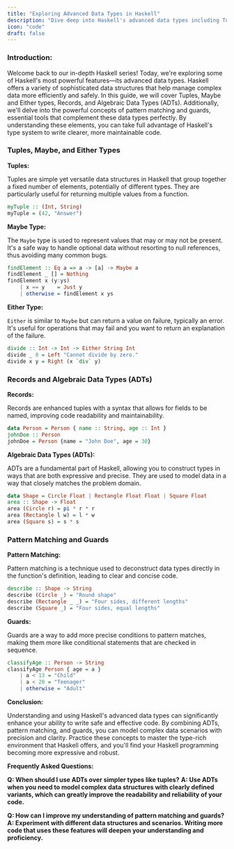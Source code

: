 ```yaml
---
title: "Exploring Advanced Data Types in Haskell"
description: "Dive deep into Haskell's advanced data types including Tuples, Maybe, Either types, Records, and Algebraic Data Types (ADTs). Learn how to leverage pattern matching and guards for more robust Haskell programming."
icon: "code"
draft: false
---
```

### Introduction:
Welcome back to our in-depth Haskell series! Today, we're exploring some of Haskell's most powerful features—its advanced data types. Haskell offers a variety of sophisticated data structures that help manage complex data more efficiently and safely. In this guide, we will cover Tuples, Maybe and Either types, Records, and Algebraic Data Types (ADTs). Additionally, we'll delve into the powerful concepts of pattern matching and guards, essential tools that complement these data types perfectly. By understanding these elements, you can take full advantage of Haskell's type system to write clearer, more maintainable code.

### Tuples, Maybe, and Either Types

**Tuples:**

Tuples are simple yet versatile data structures in Haskell that group together a fixed number of elements, potentially of different types. They are particularly useful for returning multiple values from a function.

```haskell
myTuple :: (Int, String)
myTuple = (42, "Answer")
```

**Maybe Type:**

The `Maybe` type is used to represent values that may or may not be present. It's a safe way to handle optional data without resorting to null references, thus avoiding many common bugs.

```haskell
findElement :: Eq a => a -> [a] -> Maybe a
findElement _ [] = Nothing
findElement x (y:ys)
    | x == y    = Just y
    | otherwise = findElement x ys
```

**Either Type:**

`Either` is similar to `Maybe` but can return a value on failure, typically an error. It's useful for operations that may fail and you want to return an explanation of the failure.

```haskell
divide :: Int -> Int -> Either String Int
divide _ 0 = Left "Cannot divide by zero."
divide x y = Right (x `div` y)
```

### Records and Algebraic Data Types (ADTs)

**Records:**

Records are enhanced tuples with a syntax that allows for fields to be named, improving code readability and maintainability.

```haskell
data Person = Person { name :: String, age :: Int }
johnDoe :: Person
johnDoe = Person {name = "John Doe", age = 30}
```

**Algebraic Data Types (ADTs):**

ADTs are a fundamental part of Haskell, allowing you to construct types in ways that are both expressive and precise. They are used to model data in a way that closely matches the problem domain.

```haskell
data Shape = Circle Float | Rectangle Float Float | Square Float
area :: Shape -> Float
area (Circle r) = pi * r * r
area (Rectangle l w) = l * w
area (Square s) = s * s
```

### Pattern Matching and Guards

**Pattern Matching:**

Pattern matching is a technique used to deconstruct data types directly in the function's definition, leading to clear and concise code.

```haskell
describe :: Shape -> String
describe (Circle _) = "Round shape"
describe (Rectangle _ _) = "Four sides, different lengths"
describe (Square _) = "Four sides, equal lengths"
```

**Guards:**

Guards are a way to add more precise conditions to pattern matches, making them more like conditional statements that are checked in sequence.

```haskell
classifyAge :: Person -> String
classifyAge Person { age = a }
    | a < 13 = "Child"
    | a < 20 = "Teenager"
    | otherwise = "Adult"
```

**Conclusion:**

Understanding and using Haskell's advanced data types can significantly enhance your ability to write safe and effective code. By combining ADTs, pattern matching, and guards, you can model complex data scenarios with precision and clarity. Practice these concepts to master the type-rich environment that Haskell offers, and you'll find your Haskell programming becoming more expressive and robust.

**Frequently Asked Questions:**

**Q: When should I use ADTs over simpler types like tuples?**
**A: Use ADTs when you need to model complex data structures with clearly defined variants, which can greatly improve the readability and reliability of your code.**

**Q: How can I improve my understanding of pattern matching and guards?**
**A: Experiment with different data structures and scenarios. Writing more code that uses these features will deepen your understanding and proficiency.**
